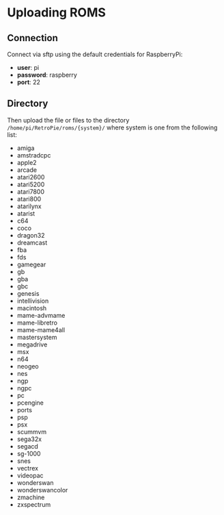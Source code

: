 # Uploading ROMS

## Connection
Connect via sftp using the default credentials for RaspberryPi:

* **user**: pi
* **password**: raspberry
* **port**: 22

## Directory

Then upload the file or files to the directory `/home/pi/RetroPie/roms/{system}/` where system
is one from the following list:

* amiga
* amstradcpc
* apple2
* arcade
* atari2600
* atari5200
* atari7800
* atari800
* atarilynx
* atarist
* c64
* coco
* dragon32
* dreamcast
* fba
* fds
* gamegear
* gb
* gba
* gbc
* genesis
* intellivision
* macintosh
* mame-advmame
* mame-libretro
* mame-mame4all
* mastersystem
* megadrive
* msx
* n64
* neogeo
* nes
* ngp
* ngpc
* pc
* pcengine
* ports
* psp
* psx
* scummvm
* sega32x
* segacd
* sg-1000
* snes
* vectrex
* videopac
* wonderswan
* wonderswancolor
* zmachine
* zxspectrum
